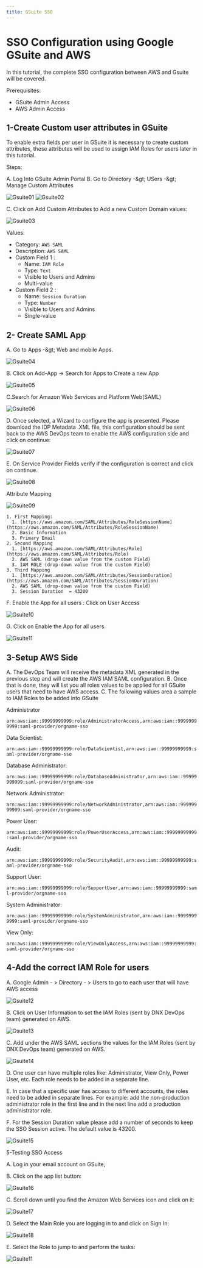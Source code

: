 ```yaml
---
title: GSuite SSO
---
```


# SSO Configuration using Google GSuite and AWS

In this tutorial, the complete SSO configuration between AWS and Gsuite will be covered.

Prerequisites:

- GSuite Admin Access
- AWS Admin Access

## 1-Create Custom user attributes in GSuite

To enable extra fields per user in GSuite it is necessary to create custom attributes, these attributes will be used to assign IAM Roles for users later in this tutorial.

Steps:

A. Log Into GSuite Admin Portal
B. Go to Directory -\&gt; USers -\&gt; Manage Custom Attributes

![Gsuite01](/assets/images/Gsuite_SSO/GSUITE_01.png)
![Gsuite02](/assets/images/Gsuite_SSO/GSUITE_02.png)

C. Click on Add Custom Attributes to Add a new Custom Domain values:

![Gsuite03](/assets/images/Gsuite_SSO/GSUITE_03.png)

Values:

- Category: `AWS SAML`
- Description: `AWS SAML`
- Custom Field 1 :
  - Name: `IAM Role`
  - Type: `Text`
  - Visible to Users and Admins
  - Multi-value
- Custom Field 2 :
  - Name: `Session Duration`
  - Type: `Number`
  - Visible to Users and Admins
  - Single-value

## 2- Create SAML App

A. Go to Apps -\&gt; Web and mobile Apps.

![Gsuite04](/assets/images/Gsuite_SSO/GSUITE_04.png)

B. Click on Add-App -> Search for Apps to Create a new App

![Gsuite05](/assets/images/Gsuite_SSO/GSUITE_05.png)

C.Search for Amazon Web Services and Platform Web(SAML)

![Gsuite06](/assets/images/Gsuite_SSO/GSUITE_06.png)

D. Once selected, a Wizard to configure the app is presented. Please download the IDP Metadata .XML file, this configuration should be sent back to the AWS DevOps team to enable the AWS configuration side and click on continue:

![Gsuite07](/assets/images/Gsuite_SSO/GSUITE_07.png)

E. On Service Provider Fields verify if the configuration is correct and click on continue.

![Gsuite08](/assets/images/Gsuite_SSO/GSUITE_08.png)

Attribute Mapping

![Gsuite09](/assets/images/Gsuite_SSO/GSUITE_09.png)

    1. First Mapping:
      1. [https://aws.amazon.com/SAML/Attributes/RoleSessionName](https://aws.amazon.com/SAML/Attributes/RoleSessionName)
      2. Basic Information
      3. Primary Email
    2. Second Mapping
      1. [https://aws.amazon.com/SAML/Attributes/Role](https://aws.amazon.com/SAML/Attributes/Role)
      2. AWS SAML (drop-down value from the custom Field)
      3. IAM ROLE (drop-down value from the custom Field)
    3. Third Mapping
      1. [https://aws.amazon.com/SAML/Attributes/SessionDuration](https://aws.amazon.com/SAML/Attributes/SessionDuration)
      2. AWS SAML (drop-down value from the custom Field)
      3. Session Duration  = 43200

F. Enable the App for all users : Click on User Access

![Gsuite10](/assets/images/Gsuite_SSO/GSUITE_10.png)

G. Click on Enable the App for all users.

![Gsuite11](/assets/images/Gsuite_SSO/GSUITE_11.png)

## 3-Setup AWS Side

A. The DevOps Team will receive the metadata XML generated in the previous step and will create the AWS IAM SAML configuration.
B. Once that is done, they will list you all roles values to be applied for all GSuite users that need to have AWS access.
C. The following values area a sample to IAM Roles to be added into GSuite

Administrator

`arn:aws:iam::99999999999:role/AdministratorAccess,arn:aws:iam::99999999999:saml-provider/orgname-sso`

Data Scientist:

`arn:aws:iam::99999999999:role/DataScientist,arn:aws:iam::99999999999:saml-provider/orgname-sso`

Database Administrator:

`arn:aws:iam::99999999999:role/DatabaseAdministrator,arn:aws:iam::99999999999:saml-provider/orgname-sso`

Network Administrator:

`arn:aws:iam::99999999999:role/NetworkAdministrator,arn:aws:iam::99999999999:saml-provider/orgname-sso`

Power User:

`arn:aws:iam::99999999999:role/PowerUserAccess,arn:aws:iam::99999999999:saml-provider/orgname-sso`

Audit:

`arn:aws:iam::99999999999:role/SecurityAudit,arn:aws:iam::99999999999:saml-provider/orgname-sso`

Support User:

`arn:aws:iam::99999999999:role/SupportUser,arn:aws:iam::99999999999:saml-provider/orgname-sso`

System Administrator:

`arn:aws:iam::99999999999:role/SystemAdministrator,arn:aws:iam::99999999999:saml-provider/orgname-sso`

View Only:

`arn:aws:iam::99999999999:role/ViewOnlyAccess,arn:aws:iam::99999999999:saml-provider/orgname-sso`

## 4-Add the correct IAM Role for users


A. Google Admin - > Directory - > Users to go to each user that will have AWS access

![Gsuite12](/assets/images/Gsuite_SSO/GSUITE_12.png)

B. Click on User Information to  set the IAM Roles (sent by DNX DevOps team) generated on AWS.

![Gsuite13](/assets/images/Gsuite_SSO/GSUITE_13.png)

C. Add under the AWS SAML sections the values for the IAM Roles (sent by DNX DevOps team) generated on AWS.

![Gsuite14](/assets/images/Gsuite_SSO/GSUITE_14.png)

D. One user can have multiple roles like: Administrator, View Only, Power User, etc. Each role needs to be added in a separate line.

E. In case that a specific user has access to different accounts, the roles need to be added in separate lines. For example: add the non-production administrator role in the first line and in the next line add a production administrator role.

F. For the Session Duration value please add a number of seconds to keep the SSO Session active. The default value is 43200.

![Gsuite15](/assets/images/Gsuite_SSO/GSUITE_15.png)

5-Testing SSO Access

A. Log in your email account on GSuite;

B. Click on the app list button:

![Gsuite16](/assets/images/Gsuite_SSO/GSUITE_16.png)

C. Scroll down until you find the Amazon Web Services icon and click on it:

![Gsuite17](/assets/images/Gsuite_SSO/GSUITE_17.png)

D. Select the Main Role you are logging in to and click on Sign In:

![Gsuite18](/assets/images/Gsuite_SSO/GSUITE_18.png)

E. Select the Role to jump to and perform the tasks:

![Gsuite11](/assets/images/Gsuite_SSO/GSUITE_19.png)
